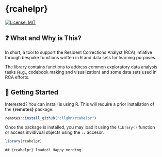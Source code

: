 
# {rcahelpr}

[![License:
MIT](https://img.shields.io/badge/License-MIT-yellow.svg)](https://opensource.org/licenses/MIT)

## ❓ What and Why is This?

In short, a tool to support the Resident Corrections Analyst (RCA)
intiative through bespoke functions written in R and data sets for
learning purposes.

The library contains functions to address common exploratory data
analysis tasks (e.g., codebook making and visualization) and some data
sets used in RCA efforts.

## 🏁 Getting Started

Interested? You can install is using R. This will require a prior
installation of the **{remotes}** package.

``` r
remotes::install_github("cllghn/rcahelpr")
```

Once the package is installed, you may load it using the `library()`
function or access invidivual objects using the `::` accesor.

``` r
library(rcahelpr)
```

    ## {rcahelpr} loaded! Happy nerding.
